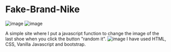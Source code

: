 # Fake-Brand-Nike

![image](https://user-images.githubusercontent.com/91390590/152829750-83f4822e-e9e4-4d46-b415-987bfaed133a.png)
![image](https://user-images.githubusercontent.com/91390590/152830209-48e52eb0-7e20-4918-9532-6d9a7092640e.png)

A simple site where I put a javascript function to change the image of the last shoe when you click the button "random it".
![image](https://user-images.githubusercontent.com/91390590/152830278-e42f988c-c239-45a7-9cf6-030a93b451d6.png)
I have used HTML, CSS, Vanilla Javascript and bootstrap.
